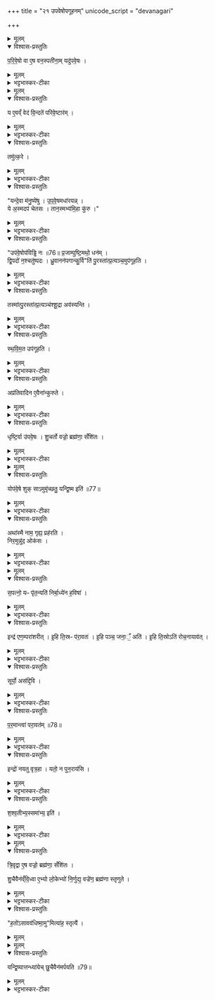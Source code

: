 +++
title = "२१ उपवेषोपगूहनम्"
unicode_script = "devanagari"

+++
<div class="js_include" url="/vedAH_yajuH/taittirIyam/sArasvata-vibhAgaH/brAhmaNam/sarva-prastutiH/3/3_darsha-pUrNa-mAsAdi/11_upaveShopagUhanam"  newLevelForH1="1" includeTitle="true">

<details><summary>मूलम्</summary>

प॒रि॒वे॒षो वा ए॒ष वन॒स्पती॑नाम् ।
यदु॑पवे॒षः ।     
</details>

<details open><summary>विश्वास-प्रस्तुतिः</summary>

प॒रि॒वे॒षो वा ए॒ष वन॒स्पती॑ना॒म्  यदु॑पवे॒षः ।  
</details>

<details><summary>मूलम्</summary>

प॒रि॒वे॒षो वा ए॒ष वन॒स्पती॑ना॒म्  यदु॑पवे॒षः ।  
</details>

<details><summary>भट्टभास्कर-टीका</summary>

1 परिवेषो वा इति ॥ परिवेषः परितो व्याप्य तर्पयिता । उपवेषः शाखामूलजन्मा काष्ठविशेषः ।
</details>


<details><summary>मूलम्</summary>

य ए॒वव्ँ वेद॑ ।
वि॒न्दते॑ परिवे॒ष्टार॑म् ।
तमु॑त्क॒रे ।
</details>

<details open><summary>विश्वास-प्रस्तुतिः</summary>

य ए॒वव्ँ वेद॑ वि॒न्दते॑ परिवे॒ष्टार॑म् ।  
</details>

<details><summary>मूलम्</summary>

य ए॒वव्ँ वेद॑ वि॒न्दते॑ परिवे॒ष्टार॑म् ।  
</details>

<details><summary>भट्टभास्कर-टीका</summary>

एवं वेदिता तर्पयितारं लभते ।
</details>

<details open><summary>विश्वास-प्रस्तुतिः</summary>

तमु॑त्क॒रे ।
</details>

<details><summary>मूलम्</summary>

तमु॑त्क॒रे ।
</details>

<details><summary>भट्टभास्कर-टीका</summary>

तं उत्करे 'पुरस्तात् प्रत्यञ्चं उपगूहति' इति संबध्यते ॥
</details>

<details open><summary>विश्वास-प्रस्तुतिः</summary>

"यन्दे॒वा म॑नु॒ष्ये॑षु ।
उ॒प॒वे॒षमधा॑रयन्न् ।  
ये अ॒स्मदप॑ चेतसः ।
तान॒स्मभ्य॑मि॒हा कु॑रु ।"  
</details>

<details><summary>मूलम्</summary>

"यन्दे॒वा म॑नु॒ष्ये॑षु ।
उ॒प॒वे॒षमधा॑रयन्न् ।  
ये अ॒स्मदप॑ चेतसः ।
तान॒स्मभ्य॑मि॒हा कु॑रु ।"  
</details>

<details><summary>भट्टभास्कर-टीका</summary>

2यं देवा इति द्वे अनुष्टुभौ ॥ मन्त्रार्थस्तु - यं त्वां देवा मनुष्येषु मनुष्यार्थं यज्ञसिद्धये उपवेषं अधारयन् उत्पादितवन्तः । स त्वं हे उपवेष! ये अस्मत्तः अपचेतसः अपगतचित्ताः अपरक्तमनसः तान् अस्मभ्यं इह कर्मणि अग्रतः आविष्कुरु विधेयात् कुरु वा ।
</details>

<details open><summary>विश्वास-प्रस्तुतिः</summary>

"उप॑वे॒षोप॑विड्ढि नः ॥76॥
प्र॒जाम्पुष्टि॒मथो॒ धन॑म् ।   
द्वि॒पदो॑ न॒श्चतु॑ष्पदः ।
ध्रु॒वानन॑पगान्कु॒र्वि"ति॑ पु॒रस्ता॑त्प्र॒त्यञ्च॒मुप॑गूहति ।  
</details>

<details><summary>मूलम्</summary>

"उप॑वे॒षोप॑विड्ढि नः ॥76॥
प्र॒जाम्पुष्टि॒मथो॒ धन॑म् ।   
द्वि॒पदो॑ न॒श्चतु॑ष्पदः ।
ध्रु॒वानन॑पगान्कु॒र्वि"ति॑ पु॒रस्ता॑त्प्र॒त्यञ्च॒मुप॑गूहति ।  
</details>

<details><summary>भट्टभास्कर-टीका</summary>

किञ्च - नः अस्माकं प्रजादिकं उपविड्ढि समीपे प्रापय । विषेः जौहोत्यादिकस्य छान्दसश्शपो लुक् ।
किञ्च - अस्मदीयान् द्विपदश्चतुष्पदश्च ध्रुवान् नित्यान् अनपगान् अस्मासु अनपरक्तचित्तांश्च कुरु । द्विपद इत्यत्र 'द्वित्रिभ्यां पाद्दन्' इति उत्तरपदान्तोदातत्वम् ।
</details>

<details open><summary>विश्वास-प्रस्तुतिः</summary>

तस्मा॑त्पु॒रस्ता॑त्प्र॒त्यञ्च॑श्शू॒द्रा अव॑स्यन्ति ।   
</details>

<details><summary>मूलम्</summary>

तस्मा॑त्पु॒रस्ता॑त्प्र॒त्यञ्च॑श्शू॒द्रा अव॑स्यन्ति ।   
</details>

<details><summary>भट्टभास्कर-टीका</summary>

स्वामिनः अग्रतः प्रतिमुखाः शूद्राः अवस्यन्ति अवतिष्ठन्ते चिकीर्षवः ।
</details>

<details open><summary>विश्वास-प्रस्तुतिः</summary>

स्थ॒वि॒म॒त उप॑गूहति ।
</details>

<details><summary>मूलम्</summary>

स्थ॒वि॒म॒त उप॑गूहति ।
</details>

<details><summary>भट्टभास्कर-टीका</summary>

स्थविमत इति । स्थूलात् प्रदेशादारभ्य ।
</details>

<details open><summary>विश्वास-प्रस्तुतिः</summary>

अप्र॑तिवादिन ए॒वैना॑न्कुरुते ।
</details>

<details><summary>मूलम्</summary>

अप्र॑तिवादिन ए॒वैना॑न्कुरुते ।
</details>

<details><summary>भट्टभास्कर-टीका</summary>

अप्रतिवादिनः अस्याग्रे प्रतिवदितुमसमर्थान् शूद्रान्करोति ॥
</details>

<details open><summary>विश्वास-प्रस्तुतिः</summary>

धृष्टि॒र्वा उ॑पवे॒षः ।
शु॒चर्तो वज्रो॒ ब्रह्म॑णा॒ सँशि॑तः ।  
</details>

<details><summary>मूलम्</summary>

धृष्टि॒र्वा उ॑पवे॒षः ।
शु॒चर्तो वज्रो॒ ब्रह्म॑णा॒ सँशि॑तः ।  
</details>

<details><summary>भट्टभास्कर-टीका</summary>

3धृष्टिर्वा इति ॥ अयमुपवेषः धृष्टिः धर्षणशीलः शुचा तापेन ऋतः प्राप्तः वज्रः वज्रस्थानीयः ब्रह्मणा मन्त्रेण संशितः तीक्ष्णीकृतः ।
</details>


<details><summary>मूलम्</summary>

योप॑वे॒षे शुक् ।
साऽमुमृ॑च्छतु॒ यन्द्वि॒ष्म इति॑ ॥77॥
</details>

<details open><summary>विश्वास-प्रस्तुतिः</summary>

योप॑वे॒षे शुक् साऽमुमृ॑च्छतु॒ यन्द्वि॒ष्म इति॑ ॥77॥
</details>

<details><summary>मूलम्</summary>

योप॑वे॒षे शुक् साऽमुमृ॑च्छतु॒ यन्द्वि॒ष्म इति॑ ॥77॥
</details>

<details><summary>भट्टभास्कर-टीका</summary>

तस्मादभिचरिता चेत् या उपवेषे शुक् दीप्तिः सा अमुं एतन्नामानं ऋच्छतु गच्छतु यं द्विष्मः इति अनेन मन्त्रेण उपगूहनं कृत्वा 'निरमुं नुदः' इत्यग्नौ प्रहरत्युपवेषम् । तिस्रोऽप्यनुष्टुभ एताः ।
</details>

<details open><summary>विश्वास-प्रस्तुतिः</summary>

अथा॑स्मै नाम॒ गृह्य॒ प्रह॑रति ।  
निर॒मुन्नु॑द॒ ओक॑सः ।
</details>

<details><summary>मूलम्</summary>

अथा॑स्मै नाम॒ गृह्य॒ प्रह॑रति ।  
निर॒मुन्नु॑द॒ ओक॑सः ।
</details>

<details><summary>भट्टभास्कर-टीका</summary>

हे उपवेष! अमुं एतन्नामानं अस्मच्छत्रुं ओकसः गृहात् निर्नुदः निष्कृष्य नुदः । लेण्मध्यमः ।
</details>


<details><summary>मूलम्</summary>

स॒पत्नो॒ यᳶ पृ॑त॒न्यति॑ ।
नि॒र्बा॒ध्ये॑न ह॒विषा॑ ।  
</details>

<details open><summary>विश्वास-प्रस्तुतिः</summary>

स॒पत्नो॒ यᳶ पृ॑त॒न्यति॑ निर्बा॒ध्ये॑न ह॒विषा॑ ।
</details>

<details><summary>मूलम्</summary>

स॒पत्नो॒ यᳶ पृ॑त॒न्यति॑ निर्बा॒ध्ये॑न ह॒विषा॑ ।
</details>

<details><summary>भट्टभास्कर-टीका</summary>

यः अस्माकं सपत्नः भूत्वा पृतन्यति संग्रामं करोति निर्बाध्येन उत्क्रष्टव्येन उपवेषाख्येन हविषा, यद्वा - निर्बाधनसाधनेन । करणे कृत्यः ।
</details>

<details open><summary>विश्वास-प्रस्तुतिः</summary>

इन्द्र॑ एण॒म्परा॑शरीत् ।
इ॒हि ति॒स्रᳶ प॑रा॒वतः॑ ।
इ॒हि पञ्च॒ जना॒ँ॒ अति॑ ।
इ॒हि ति॒स्रोऽति॑ रोच॒नायाव॑त् ।
</details>

<details><summary>मूलम्</summary>

इन्द्र॑ एण॒म्परा॑शरीत् ।
इ॒हि ति॒स्रᳶ प॑रा॒वतः॑ ।
इ॒हि पञ्च॒ जना॒ँ॒ अति॑ ।
इ॒हि ति॒स्रोऽति॑ रोच॒नायाव॑त् ।
</details>

<details><summary>भट्टभास्कर-टीका</summary>

एणं एनम् । छान्दसं णत्वम् । अस्मद्द्वेष्यं इन्द्रः पराशरीत् अपुनरावृत्तं नाशयतु । इहि परावतः परतरान् देशान् लोकत्रयलक्षणान् देवपितृमनुष्यलक्षणगतीर्वा अति अतीत्य गच्छ, पञ्चजनांश्चातीहि । ब्राह्मणादयो निषादपञ्चमाः पञ्चजनाः, पञ्च भूतानीत्येके । तिस्रः रोचनाः दीप्तिमतः अग्निविद्युदादित्यान् अतीहि ।
</details>

<details open><summary>विश्वास-प्रस्तुतिः</summary>

सूर्यो॒ अस॑द्दि॒वि ।
</details>

<details><summary>मूलम्</summary>

सूर्यो॒ अस॑द्दि॒वि ।
</details>

<details><summary>भट्टभास्कर-टीका</summary>

यावत् सूर्यः दिवि असत् स्यात् । लेट्याडागमः ।
</details>

<details open><summary>विश्वास-प्रस्तुतिः</summary>

प॒र॒मान्त्वा॑ परा॒वत॑म् ॥78॥  
</details>

<details><summary>मूलम्</summary>

प॒र॒मान्त्वा॑ परा॒वत॑म् ॥78॥  
</details>

<details><summary>भट्टभास्कर-टीका</summary>

परमां त्वेति । परमां परावतं दूरम् । पूर्ववद्वतिः ।
</details>

<details open><summary>विश्वास-प्रस्तुतिः</summary>

इन्द्रो॑ नयतु वृत्र॒हा ।
यतो॒ न पुन॒राय॑सि ।
</details>

<details><summary>मूलम्</summary>

इन्द्रो॑ नयतु वृत्र॒हा ।
यतो॒ न पुन॒राय॑सि ।
</details>

<details><summary>भट्टभास्कर-टीका</summary>

इन्द्रः त्वा नयतु प्रापयतु वृत्रहा वृत्रं हतवान्, यतो नीतस्त्वं न पुनरायसि नागच्छसि । इ गतौ भौवादिकः ।
</details>

<details open><summary>विश्वास-प्रस्तुतिः</summary>

श॒श्व॒तीभ्य॒स्समा॑भ्य॒ इति॑ ।
</details>

<details><summary>मूलम्</summary>

श॒श्व॒तीभ्य॒स्समा॑भ्य॒ इति॑ ।
</details>

<details><summary>भट्टभास्कर-टीका</summary>

शश्वतीभ्यः अक्षीणाभ्यः समाभ्यः संवत्सरेभ्यः परं नयति ॥
</details>


<details><summary>मूलम्</summary>

त्रि॒वृद्वा ए॒ष वज्रो॒ ब्रह्म॑णा॒ सँशि॑तः ।   

शु॒चैवैन॑व्ँवि॒ध्वा ।
ए॒भ्यो लो॒केभ्यो॑ नि॒र्णुद्य॑ ।
वज्रे॑ण॒ ब्रह्म॑णा स्तृणुते ।
</details>

<details open><summary>विश्वास-प्रस्तुतिः</summary>

त्रि॒वृद्वा ए॒ष वज्रो॒ ब्रह्म॑णा॒ सँशि॑तः ।      

शु॒चैवैन॑व्ँवि॒ध्वा  ए॒भ्यो लो॒केभ्यो॑ नि॒र्णुद्य॒ वज्रे॑ण॒ ब्रह्म॑णा स्तृणुते ।   
</details>

<details><summary>मूलम्</summary>

त्रि॒वृद्वा ए॒ष वज्रो॒ ब्रह्म॑णा॒ सँशि॑तः ।      

शु॒चैवैन॑व्ँवि॒ध्वा  ए॒भ्यो लो॒केभ्यो॑ नि॒र्णुद्य॒ वज्रे॑ण॒ ब्रह्म॑णा स्तृणुते ।   
</details>

<details><summary>भट्टभास्कर-टीका</summary>

4त्रिवृद्वा इत्येतेषां ब्राह्मणम् ॥ एषः उपवेष त्रिवृत् नवधारो वज्रः ब्रह्मणा च संशितः, तस्मात् ईदृशेनानेन एनं द्वेष्यं शुचा विद्ध्वा तापयित्वा लोकेभ्यश्च निर्णुद्य ततः वज्रेण ब्रह्मणा च स्तृणुते छादयति मारयति वा ।
</details>

<details open><summary>विश्वास-प्रस्तुतिः</summary>

"ह॒तो॑ऽसावव॑धिष्मा॒मु"मित्या॑ह॒ स्तृत्यै॑ ।
</details>

<details><summary>मूलम्</summary>

"ह॒तो॑ऽसावव॑धिष्मा॒मु"मित्या॑ह॒ स्तृत्यै॑ ।
</details>


<details><summary>मूलम्</summary>

यन्द्वि॒ष्यात्तन्ध्या॑येत् ।
शु॒चैवैन॑मर्पयति ॥79॥   
</details>

<details open><summary>विश्वास-प्रस्तुतिः</summary>

यन्द्वि॒ष्यात्तन्ध्या॑येच् छु॒चैवैन॑मर्पयति ॥79॥  
</details>

<details><summary>मूलम्</summary>

यन्द्वि॒ष्यात्तन्ध्या॑येच् छु॒चैवैन॑मर्पयति ॥79॥  
</details>

<details><summary>भट्टभास्कर-टीका</summary>

हतोऽसाववधिष्मामुमिति च द्वौ मन्त्रौ । अत्रामुमित्यस्य नामग्रहणे यं द्विष्यात् तं ध्यायेत् एनं शुचा प्राप्तं करोति ॥


इति भट्टभास्करमिश्रविरचिते यजुर्वेदभाष्ये ज्ञानयज्ञाख्ये तृतीयेऽष्टके तृतीयप्रश्नस्समाप्तः ॥


समाप्तं पौरोडाशिकम् ॥  

</details>
</div>